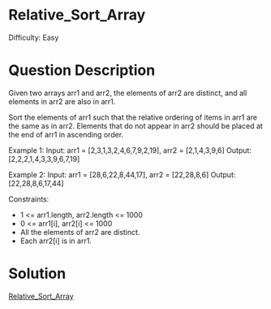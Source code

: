 
# Relative_Sort_Array

Difficulty: Easy

# Question Description

Given two arrays arr1 and arr2, the elements of arr2 are distinct, and all elements in arr2 are also in arr1.

Sort the elements of arr1 such that the relative ordering of items in arr1 are the same as in arr2. Elements that do not appear in arr2 should be placed at the end of arr1 in ascending order.

Example 1:
Input: arr1 = [2,3,1,3,2,4,6,7,9,2,19], arr2 = [2,1,4,3,9,6]
Output: [2,2,2,1,4,3,3,9,6,7,19]

Example 2:
Input: arr1 = [28,6,22,8,44,17], arr2 = [22,28,8,6]
Output: [22,28,8,6,17,44]

Constraints:

- 1 <= arr1.length, arr2.length <= 1000
- 0 <= arr1[i], arr2[i] <= 1000
- All the elements of arr2 are distinct.
- Each arr2[i] is in arr1.

# Solution

[Relative_Sort_Array]([1122]Relative_Sort_Array.py)

    